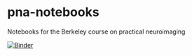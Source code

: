 pna-notebooks
=============

Notebooks for the Berkeley course on practical neuroimaging

[![Binder](http://mybinder.org/badge.svg)](http://mybinder.org/repo/rschmaelzle/pna-notebooks)
